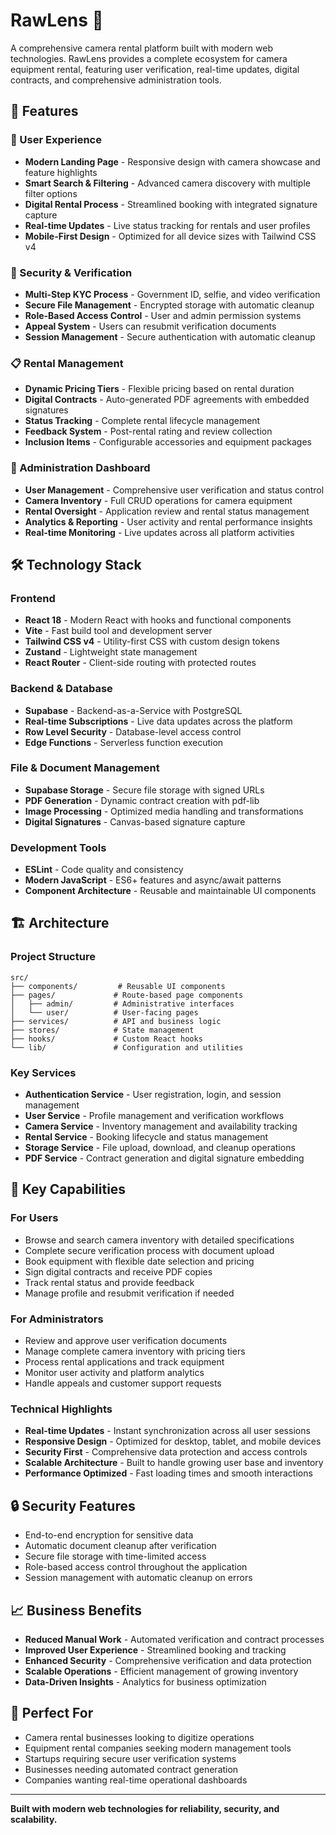 # RawLens 📸

A comprehensive camera rental platform built with modern web technologies. RawLens provides a complete ecosystem for camera equipment rental, featuring user verification, real-time updates, digital contracts, and comprehensive administration tools.

## 🌟 Features

### 📱 User Experience

- **Modern Landing Page** - Responsive design with camera showcase and feature highlights
- **Smart Search & Filtering** - Advanced camera discovery with multiple filter options
- **Digital Rental Process** - Streamlined booking with integrated signature capture
- **Real-time Updates** - Live status tracking for rentals and user profiles
- **Mobile-First Design** - Optimized for all device sizes with Tailwind CSS v4

### 🔐 Security & Verification

- **Multi-Step KYC Process** - Government ID, selfie, and video verification
- **Secure File Management** - Encrypted storage with automatic cleanup
- **Role-Based Access Control** - User and admin permission systems
- **Appeal System** - Users can resubmit verification documents
- **Session Management** - Secure authentication with automatic cleanup

### 📋 Rental Management

- **Dynamic Pricing Tiers** - Flexible pricing based on rental duration
- **Digital Contracts** - Auto-generated PDF agreements with embedded signatures
- **Status Tracking** - Complete rental lifecycle management
- **Feedback System** - Post-rental rating and review collection
- **Inclusion Items** - Configurable accessories and equipment packages

### 👥 Administration Dashboard

- **User Management** - Comprehensive user verification and status control
- **Camera Inventory** - Full CRUD operations for camera equipment
- **Rental Oversight** - Application review and rental status management
- **Analytics & Reporting** - User activity and rental performance insights
- **Real-time Monitoring** - Live updates across all platform activities

## 🛠 Technology Stack

### Frontend

- **React 18** - Modern React with hooks and functional components
- **Vite** - Fast build tool and development server
- **Tailwind CSS v4** - Utility-first CSS with custom design tokens
- **Zustand** - Lightweight state management
- **React Router** - Client-side routing with protected routes

### Backend & Database

- **Supabase** - Backend-as-a-Service with PostgreSQL
- **Real-time Subscriptions** - Live data updates across the platform
- **Row Level Security** - Database-level access control
- **Edge Functions** - Serverless function execution

### File & Document Management

- **Supabase Storage** - Secure file storage with signed URLs
- **PDF Generation** - Dynamic contract creation with pdf-lib
- **Image Processing** - Optimized media handling and transformations
- **Digital Signatures** - Canvas-based signature capture

### Development Tools

- **ESLint** - Code quality and consistency
- **Modern JavaScript** - ES6+ features and async/await patterns
- **Component Architecture** - Reusable and maintainable UI components

## 🏗 Architecture

### Project Structure

```
src/
├── components/         # Reusable UI components
├── pages/             # Route-based page components
│   ├── admin/         # Administrative interfaces
│   └── user/          # User-facing pages
├── services/          # API and business logic
├── stores/            # State management
├── hooks/             # Custom React hooks
└── lib/               # Configuration and utilities
```

### Key Services

- **Authentication Service** - User registration, login, and session management
- **User Service** - Profile management and verification workflows
- **Camera Service** - Inventory management and availability tracking
- **Rental Service** - Booking lifecycle and status management
- **Storage Service** - File upload, download, and cleanup operations
- **PDF Service** - Contract generation and digital signature embedding

## 🚀 Key Capabilities

### For Users

- Browse and search camera inventory with detailed specifications
- Complete secure verification process with document upload
- Book equipment with flexible date selection and pricing
- Sign digital contracts and receive PDF copies
- Track rental status and provide feedback
- Manage profile and resubmit verification if needed

### For Administrators

- Review and approve user verification documents
- Manage complete camera inventory with pricing tiers
- Process rental applications and track equipment
- Monitor user activity and platform analytics
- Handle appeals and customer support requests

### Technical Highlights

- **Real-time Updates** - Instant synchronization across all user sessions
- **Responsive Design** - Optimized for desktop, tablet, and mobile devices
- **Security First** - Comprehensive data protection and access controls
- **Scalable Architecture** - Built to handle growing user base and inventory
- **Performance Optimized** - Fast loading times and smooth interactions

## 🔒 Security Features

- End-to-end encryption for sensitive data
- Automatic document cleanup after verification
- Secure file storage with time-limited access
- Role-based access control throughout the application
- Session management with automatic cleanup on errors

## 📈 Business Benefits

- **Reduced Manual Work** - Automated verification and contract processes
- **Improved User Experience** - Streamlined booking and tracking
- **Enhanced Security** - Comprehensive verification and data protection
- **Scalable Operations** - Efficient management of growing inventory
- **Data-Driven Insights** - Analytics for business optimization

## 🎯 Perfect For

- Camera rental businesses looking to digitize operations
- Equipment rental companies seeking modern management tools
- Startups requiring secure user verification systems
- Businesses needing automated contract generation
- Companies wanting real-time operational dashboards

---

**Built with modern web technologies for reliability, security, and scalability.**

